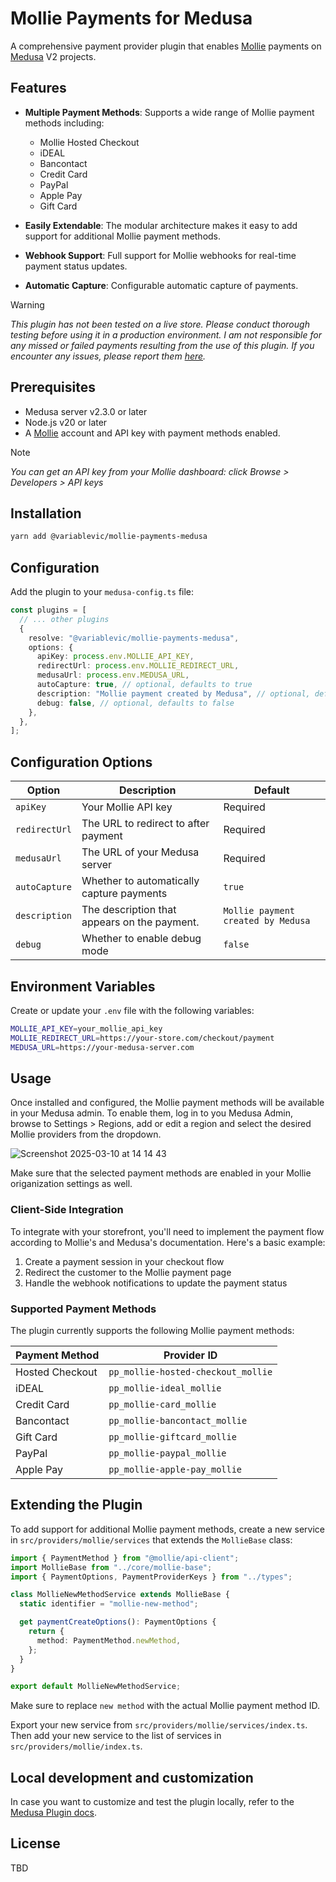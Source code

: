 # Mollie Payments for Medusa

A comprehensive payment provider plugin that enables [Mollie](https://www.mollie.com/gb/) payments on [Medusa](https://medusajs.com/) V2 projects.

## Features

- **Multiple Payment Methods**: Supports a wide range of Mollie payment methods including:

  - Mollie Hosted Checkout
  - iDEAL
  - Bancontact
  - Credit Card
  - PayPal
  - Apple Pay
  - Gift Card

- **Easily Extendable**: The modular architecture makes it easy to add support for additional Mollie payment methods.

- **Webhook Support**: Full support for Mollie webhooks for real-time payment status updates.

- **Automatic Capture**: Configurable automatic capture of payments.

> [!WARNING]
> _This plugin has not been tested on a live store. Please conduct thorough testing before using it in a production environment. I am not responsible for any missed or failed payments resulting from the use of this plugin. If you encounter any issues, please report them [here](https://github.com/VariableVic/mollie-payments-medusa/issues)._

## Prerequisites

- Medusa server v2.3.0 or later
- Node.js v20 or later
- A [Mollie](https://www.mollie.com/gb/) account and API key with payment methods enabled.

> [!NOTE]
> _You can get an API key from your Mollie dashboard: click Browse > Developers > API keys_

## Installation

```bash
yarn add @variablevic/mollie-payments-medusa
```

## Configuration

Add the plugin to your `medusa-config.ts` file:

```typescript
const plugins = [
  // ... other plugins
  {
    resolve: "@variablevic/mollie-payments-medusa",
    options: {
      apiKey: process.env.MOLLIE_API_KEY,
      redirectUrl: process.env.MOLLIE_REDIRECT_URL,
      medusaUrl: process.env.MEDUSA_URL,
      autoCapture: true, // optional, defaults to true
      description: "Mollie payment created by Medusa", // optional, defaults to "Mollie payment created by Medusa"
      debug: false, // optional, defaults to false
    },
  },
];
```

## Configuration Options

| Option        | Description                                                                               | Default                 |
| ------------- | ----------------------------------------------------------------------------------------- | ----------------------- |
| `apiKey`      | Your Mollie API key                                                                       | Required                |
| `redirectUrl` | The URL to redirect to after payment                                                      | Required                |
| `medusaUrl`   | The URL of your Medusa server                                                             | Required                |
| `autoCapture` | Whether to automatically capture payments                                                 | `true`                  |
| `description` | The description that appears on the payment.                                              | `Mollie payment created by Medusa`          |
| `debug`       | Whether to enable debug mode                                                              | `false`                 |

## Environment Variables

Create or update your `.env` file with the following variables:

```bash
MOLLIE_API_KEY=your_mollie_api_key
MOLLIE_REDIRECT_URL=https://your-store.com/checkout/payment
MEDUSA_URL=https://your-medusa-server.com
```

## Usage

Once installed and configured, the Mollie payment methods will be available in your Medusa admin. To enable them, log in to you Medusa Admin, browse to Settings > Regions, add or edit a region and select the desired Mollie providers from the dropdown.

![Screenshot 2025-03-10 at 14 14 43](https://github.com/user-attachments/assets/6aad3edb-7370-4aa8-9bc1-1cf35572d2e0)

Make sure that the selected payment methods are enabled in your Mollie origanization settings as well.

### Client-Side Integration

To integrate with your storefront, you'll need to implement the payment flow according to Mollie's and Medusa's documentation. Here's a basic example:

1. Create a payment session in your checkout flow
2. Redirect the customer to the Mollie payment page
3. Handle the webhook notifications to update the payment status

### Supported Payment Methods

The plugin currently supports the following Mollie payment methods:

| Payment Method  | Provider ID                       |
| --------------- | ---------------------------------- |
| Hosted Checkout | `pp_mollie-hosted-checkout_mollie` |
| iDEAL           | `pp_mollie-ideal_mollie`           |
| Credit Card     | `pp_mollie-card_mollie`            |
| Bancontact      | `pp_mollie-bancontact_mollie`      |
| Gift Card       | `pp_mollie-giftcard_mollie`        |
| PayPal          | `pp_mollie-paypal_mollie`          |
| Apple Pay       | `pp_mollie-apple-pay_mollie`       |

## Extending the Plugin

To add support for additional Mollie payment methods, create a new service in `src/providers/mollie/services` that extends the `MollieBase` class:

```typescript
import { PaymentMethod } from "@mollie/api-client";
import MollieBase from "../core/mollie-base";
import { PaymentOptions, PaymentProviderKeys } from "../types";

class MollieNewMethodService extends MollieBase {
  static identifier = "mollie-new-method";

  get paymentCreateOptions(): PaymentOptions {
    return {
      method: PaymentMethod.newMethod,
    };
  }
}

export default MollieNewMethodService;
```

Make sure to replace `new method` with the actual Mollie payment method ID. 

Export your new service from `src/providers/mollie/services/index.ts`. Then add your new service to the list of services in `src/providers/mollie/index.ts`.

## Local development and customization

In case you want to customize and test the plugin locally, refer to the [Medusa Plugin docs](https://docs.medusajs.com/learn/fundamentals/plugins/create#3-publish-plugin-locally-for-development-and-testing).

## License

TBD
